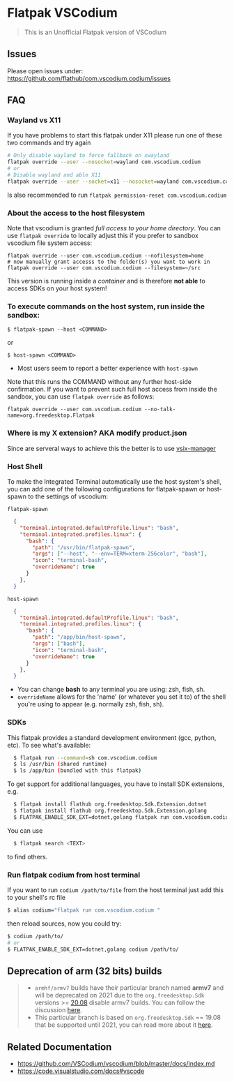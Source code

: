 # Flatpak VSCodium

> This is an Unofficial Flatpak version of VSCodium

## Issues
Please open issues under: https://github.com/flathub/com.vscodium.codium/issues

## FAQ

### Wayland vs X11
If you have problems to start this flatpak under X11 please run one of these two
commands and try again

```bash
# Only disable wayland to force fallback on xwayland
flatpak override --user --nosocket=wayland com.vscodium.codium
# or
# Disable wayland and able X11
flatpak override --user --socket=x11 --nosocket=wayland com.vscodium.codium
```

Is also recommended to run `flatpak permission-reset com.vscodium.codium`

### About the access to the host filesystem
Note that vscodium is granted *full access to your home directory*.
You can use `flatpak override` to locally adjust this if you prefer to sandbox vscodium file system access:
```
flatpak override --user com.vscodium.codium --nofilesystem=home
# now manually grant accesss to the folder(s) you want to work in
flatpak override --user com.vscodium.codium --filesystem=~/src
```

This version is running inside a _container_ and is therefore __not able__
to access SDKs on your host system!

### To execute commands on the host system, run inside the sandbox:

  `$ flatpak-spawn --host <COMMAND>`

  or

  `$ host-spawn <COMMAND>`

  - Most users seem to report a better experience with `host-spawn`

Note that this runs the COMMAND without any further host-side confirmation.
If you want to prevent such full host access from inside the sandbox, you can use `flatpak override` as follows:
```
flatpak override --user com.vscodium.codium --no-talk-name=org.freedesktop.Flatpak
```
### Where is my X extension? AKA modify product.json

Since are serveral ways to achieve this the better is to use [vsix-manager](https://open-vsx.org/extension/zokugun/vsix-manager)

### Host Shell

To make the Integrated Terminal automatically use the host system's shell,
you can add one of the following configurations for flatpak-spawn or host-spawn to the settings of vscodium:


`flatpak-spawn`

```json
  {
    "terminal.integrated.defaultProfile.linux": "bash",
    "terminal.integrated.profiles.linux": {
      "bash": {
        "path": "/usr/bin/flatpak-spawn",
        "args": ["--host", "--env=TERM=xterm-256color", "bash"],
        "icon": "terminal-bash",
        "overrideName": true
      }
    },
  }
```

`host-spawn`

```json
  {
    "terminal.integrated.defaultProfile.linux": "bash",
    "terminal.integrated.profiles.linux": {
      "bash": {
        "path": "/app/bin/host-spawn",
        "args": ["bash"],
        "icon": "terminal-bash",
        "overrideName": true
      }
    },
  }
```

- You can change **bash** to any terminal you are using: zsh, fish, sh.
- `overrideName` allows for the 'name' (or whatever you set it to) of the shell you're using to appear (e.g. normally zsh, fish, sh).
### SDKs

This flatpak provides a standard development environment (gcc, python, etc).
To see what's available:

```bash
  $ flatpak run --command=sh com.vscodium.codium
  $ ls /usr/bin (shared runtime)
  $ ls /app/bin (bundled with this flatpak)
```
To get support for additional languages, you have to install SDK extensions, e.g.

```bash
  $ flatpak install flathub org.freedesktop.Sdk.Extension.dotnet
  $ flatpak install flathub org.freedesktop.Sdk.Extension.golang
  $ FLATPAK_ENABLE_SDK_EXT=dotnet,golang flatpak run com.vscodium.codium
```
You can use

```bash
  $ flatpak search <TEXT>
```
to find others.

### Run flatpak codium from host terminal

If you want to run `codium /path/to/file` from the host terminal just add this
to your shell's rc file

```bash
$ alias codium="flatpak run com.vscodium.codium "
```

then reload sources, now you could try:

```bash
$ codium /path/to/
# or
$ FLATPAK_ENABLE_SDK_EXT=dotnet,golang codium /path/to/
```

## Deprecation of arm (32 bits) builds

> - `armhf/armv7` builds have their particular branch named __armv7__ and will
be deprecated on 2021 due to the `org.freedesktop.Sdk` versions >=
[20.08](https://gitlab.com/freedesktop-sdk/freedesktop-sdk/-/tags/freedesktop-sdk-20.08.0)
disable armv7 builds. You can follow the discussion
[here](https://gitlab.com/freedesktop-sdk/freedesktop-sdk/-/issues/1105).
> - This particular branch is based on `org.freedesktop.Sdk` == 19.08 that be
supported until 2021, you can read more about it
[here](https://wiki.gnome.org/GUADEC/2019/Hackingdays/FreedesktopSdk/Notes).

## Related Documentation

- https://github.com/VSCodium/vscodium/blob/master/docs/index.md
- https://code.visualstudio.com/docs#vscode
